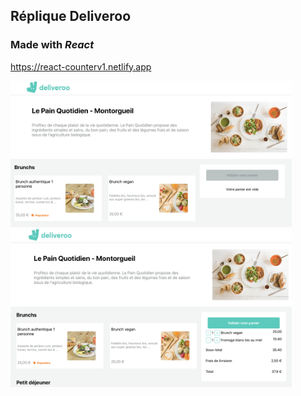 ## Réplique Deliveroo

### Made with _React_

https://react-counterv1.netlify.app

  <img src="./picture.png" width="450" alt="picture Deliveroo">

<img src="./picture2.png" width="450" alt="picture Deliveroo Panier">
